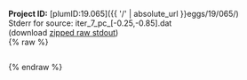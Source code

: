 **Project ID:** [plumID:19.065]({{ '/' | absolute_url }}eggs/19/065/)  
Stderr for source:  iter_7_pc_[-0.25,-0.85].dat   
(download [zipped raw stdout](iter_7_pc_[-0.25,-0.85].dat.plumed_master.stdout.txt.zip))  
{% raw %}
<pre>
</pre>
{% endraw %}
